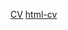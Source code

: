 [CV](https://Eugen1996.github.io/rsschool-cv/cv)
[html-cv](https://eugen1996.github.io/rsschool-cv/)